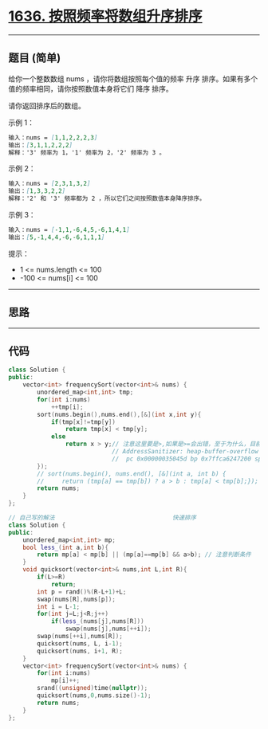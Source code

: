 # [1636. 按照频率将数组升序排序](https://leetcode.cn/problems/sort-array-by-increasing-frequency/description/)

---

## 题目 (简单)

给你一个整数数组 nums ，请你将数组按照每个值的频率 升序 排序。如果有多个值的频率相同，请你按照数值本身将它们 降序 排序。  

请你返回排序后的数组。  

示例 1：  

```markdown
输入：nums = [1,1,2,2,2,3]
输出：[3,1,1,2,2,2]
解释：'3' 频率为 1，'1' 频率为 2，'2' 频率为 3 。
```

示例 2：  

```markdown
输入：nums = [2,3,1,3,2]
输出：[1,3,3,2,2]
解释：'2' 和 '3' 频率都为 2 ，所以它们之间按照数值本身降序排序。
```

示例 3：  

```markdown
输入：nums = [-1,1,-6,4,5,-6,1,4,1]
输出：[5,-1,4,4,-6,-6,1,1,1]
```

提示：  

- 1 <= nums.length <= 100
- -100 <= nums[i] <= 100

---

## 思路

---

## 代码

```C++
class Solution {
public:
    vector<int> frequencySort(vector<int>& nums) {
        unordered_map<int,int> tmp;
        for(int i:nums)
            ++tmp[i];
        sort(nums.begin(),nums.end(),[&](int x,int y){
            if(tmp[x]!=tmp[y])
                return tmp[x] < tmp[y];
            else
                return x > y;// 注意这里要是>,如果是>=会出错，至于为什么，目前未知
                             // AddressSanitizer: heap-buffer-overflow on address 0x60c000000300 at 
                             //  pc 0x00000035045d bp 0x7ffca6247200 sp 0x7ffca62471f8
        });
        // sort(nums.begin(), nums.end(), [&](int a, int b) {
        //     return (tmp[a] == tmp[b]) ? a > b : tmp[a] < tmp[b];});
        return nums;
    }
};

// 自己写的解法                                 快速排序
class Solution {
public:
    unordered_map<int,int> mp;
    bool less_(int a,int b){
        return mp[a] < mp[b] || (mp[a]==mp[b] && a>b); // 注意判断条件
    }
    void quicksort(vector<int>& nums,int L,int R){
        if(L>=R)
            return;
        int p = rand()%(R-L+1)+L;
        swap(nums[R],nums[p]);
        int i = L-1;
        for(int j=L;j<R;j++)
            if(less_(nums[j],nums[R]))
                swap(nums[j],nums[++i]);
        swap(nums[++i],nums[R]);
        quicksort(nums, L, i-1);
        quicksort(nums, i+1, R);
    }
    vector<int> frequencySort(vector<int>& nums) {
        for(int i:nums)
            mp[i]++;
        srand((unsigned)time(nullptr));
        quicksort(nums,0,nums.size()-1);
        return nums;
    }
};
```
